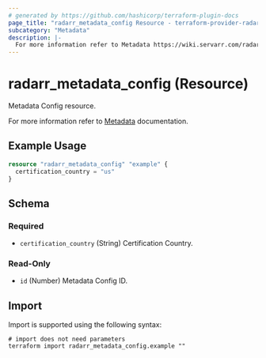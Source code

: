 ```yaml
---
# generated by https://github.com/hashicorp/terraform-plugin-docs
page_title: "radarr_metadata_config Resource - terraform-provider-radarr"
subcategory: "Metadata"
description: |-
  For more information refer to Metadata https://wiki.servarr.com/radarr/settings#options documentation.
---
```


# radarr_metadata_config (Resource)

<!-- subcategory:Metadata -->Metadata Config resource.
For more information refer to [Metadata](https://wiki.servarr.com/radarr/settings#options) documentation.

## Example Usage

```terraform
resource "radarr_metadata_config" "example" {
  certification_country = "us"
}
```

<!-- schema generated by tfplugindocs -->
## Schema

### Required

- `certification_country` (String) Certification Country.

### Read-Only

- `id` (Number) Metadata Config ID.

## Import

Import is supported using the following syntax:

```shell
# import does not need parameters
terraform import radarr_metadata_config.example ""
```
